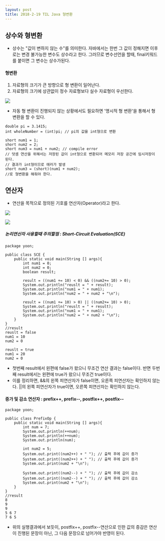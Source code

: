 ```yaml
---
layout: post
title: 2018-2-19 TIL Java 형변환
---
```


## 상수와 형변환

- 상수는 "값이 변하지 않는 수"를 의미한다. 자바에서는 한번 그 값이 정해지면 이후로는 변경 불가능한 변수도 상수라고 한다. 그러므로 변수선언을 할때, final키워드를 붙이면 그 변수는 상수가된다.

#### 형변환

1. 자료형의 크기가 큰 방향으로 형 변환이 일어난다.
2. 자료형의 크기에 상관없이 정수 자료형보다 실수 자료형이 우선한다.

![](/Users/jimmy/Downloads/KakaoTalk_Photo_2018-02-19-12-49-56_72.jpeg)

- 자동 형 변환이 진행되지 않는 상황에서도 필요하면 '명시적 형 변환'을 통해서 형 변환을 할 수 있다.

```
double pi = 3.1415;
int wholeNumber = (int)pi; // pi의 값을 int형으로 변환

short num1 = 1;
short num2 = 2;
short num3 = num1 + num2; // compile error
// 덧셈 연산을 위해서는 저장된 값이 int형으로 변환되어 메모리 저장 공간에 임시저장이 된다.
// 결과가 int형이므로 에러가 발생
short num3 = (short)(num1 + num2);
//로 형변환을 해줘야 한다.
```

## 연산자

- 연산을 목적으로 정의된 기호를 연산자(Operator)라고 한다.

![](/Users/jimmy/Downloads/KakaoTalk_Photo_2018-02-19-12-55-45_17.jpeg)

![](/Users/jimmy/Downloads/KakaoTalk_Photo_2018-02-19-12-55-46_22.jpeg)


##### 논리연산자 사용할때 주의할점 : Short-Circuit Evaluation(SCE)

```
package yoon;

public class SCE {
    public static void main(String [] args){
        int num1 = 0;
        int num2 = 0;
        boolean result;

        result = ((num1 += 10) < 0) && ((num2+= 10) > 0);
        System.out.println("reuslt = " + result);
        System.out.println("num1 = " + num1);
        System.out.println("num2 = " + num2 + "\n");

        result = ((num1 += 10) > 0) || ((num2+= 10) > 0);
        System.out.println("reuslt = " + result);
        System.out.println("num1 = " + num1);
        System.out.println("num2 = " + num2 + "\n");
    }
}
//result
reuslt = false
num1 = 10
num2 = 0

reuslt = true
num1 = 20
num2 = 0
```

- 첫번째 result에서 왼편에 false가 왔으니 무조건 연산 결과는 false이다. 반면 두번째 result에서는 왼편에 true가 왔으니 무조건 true이다.
- 이를 정리하면, &&의 왼쪽 피연산자가 false이면, 오른쪽 피연산자는 확인하지 않는다. ||의 왼쪽 피연산자가 true이면, 오른쪽 피연산자는 확인하지 않는다.

#### 증가 및 감소 연산자 : prefix++, prefix--, postfix++, postfix--

```
package yoon;

public class PrefixOp {
    public static void main(String [] args){
        int num = 7;
        System.out.println(++num);
        System.out.println(++num);
        System.out.println(num);

        int num2 = 5;
        System.out.print((num2++) + " "); // 출력 후에 값이 증가
        System.out.print((num2++) + " "); // 출력 후에 값이 증가
        System.out.print(num2 + "\n");

        System.out.print((num2--) + " "); // 출력 후에 값이 감소
        System.out.print((num2--) + " "); // 출력 후에 값이 감소
        System.out.print(num2 + "\n");
    }
}
//result
8
9
9
5 6 7
7 6 5
```
- 위의 실행결과에서 보듯이, postfix++, postfix--연산으로 인한 값의 증감은 연산이 진행된 문장이 아닌, 그 다음 문장으로 넘어가야 반영이 된다.
